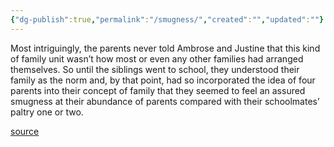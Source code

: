 ```yaml
---
{"dg-publish":true,"permalink":"/smugness/","created":"","updated":""}
---
```


Most intriguingly, the parents never told Ambrose and Justine that this kind of family unit wasn’t how most or even any other families had arranged themselves. So until the siblings went to school, they understood their family as the norm and, by that point, had so incorporated the idea of four parents into their concept of family that they seemed to feel an assured smugness at their abundance of parents compared with their schoolmates’ paltry one or two.

[source](https://www.goodreads.com/book/show/48890225-detransition-baby)
